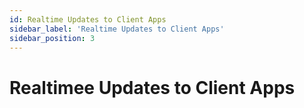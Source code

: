 ```yaml
---
id: Realtime Updates to Client Apps
sidebar_label: 'Realtime Updates to Client Apps'
sidebar_position: 3
---
```


# Realtimee Updates to Client Apps